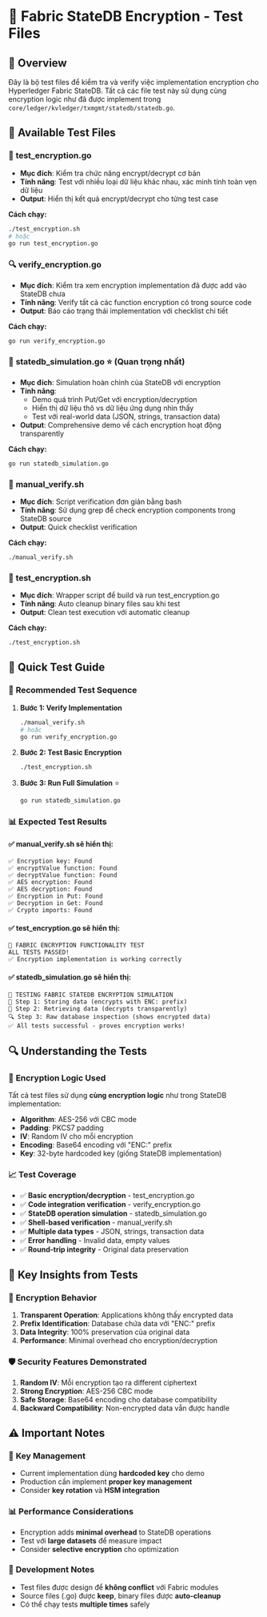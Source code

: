 # 🔐 Fabric StateDB Encryption - Test Files

## 📖 Overview

Đây là bộ test files để kiểm tra và verify việc implementation encryption cho Hyperledger Fabric StateDB. Tất cả các file test này sử dụng cùng encryption logic như đã được implement trong `core/ledger/kvledger/txmgmt/statedb/statedb.go`.

## 📁 Available Test Files

### 🧪 **test_encryption.go**
- **Mục đích**: Kiểm tra chức năng encrypt/decrypt cơ bản
- **Tính năng**: Test với nhiều loại dữ liệu khác nhau, xác minh tính toàn vẹn dữ liệu
- **Output**: Hiển thị kết quả encrypt/decrypt cho từng test case

**Cách chạy:**
```bash
./test_encryption.sh
# hoặc
go run test_encryption.go
```

### 🔍 **verify_encryption.go**
- **Mục đích**: Kiểm tra xem encryption implementation đã được add vào StateDB chưa
- **Tính năng**: Verify tất cả các function encryption có trong source code
- **Output**: Báo cáo trạng thái implementation với checklist chi tiết

**Cách chạy:**
```bash
go run verify_encryption.go
```

### 🧪 **statedb_simulation.go** ⭐ (Quan trọng nhất)
- **Mục đích**: Simulation hoàn chỉnh của StateDB với encryption
- **Tính năng**: 
  - Demo quá trình Put/Get với encryption/decryption
  - Hiển thị dữ liệu thô vs dữ liệu ứng dụng nhìn thấy
  - Test với real-world data (JSON, strings, transaction data)
- **Output**: Comprehensive demo về cách encryption hoạt động transparently

**Cách chạy:**
```bash
go run statedb_simulation.go
```

### 🔧 **manual_verify.sh**
- **Mục đích**: Script verification đơn giản bằng bash
- **Tính năng**: Sử dụng grep để check encryption components trong StateDB source
- **Output**: Quick checklist verification

**Cách chạy:**
```bash
./manual_verify.sh
```

### 📜 **test_encryption.sh**
- **Mục đích**: Wrapper script để build và run test_encryption.go
- **Tính năng**: Auto cleanup binary files sau khi test
- **Output**: Clean test execution với automatic cleanup

**Cách chạy:**
```bash
./test_encryption.sh
```

## 🚀 Quick Test Guide

### 🎯 **Recommended Test Sequence**

1. **Bước 1: Verify Implementation**
   ```bash
   ./manual_verify.sh
   # hoặc
   go run verify_encryption.go
   ```

2. **Bước 2: Test Basic Encryption**
   ```bash
   ./test_encryption.sh
   ```

3. **Bước 3: Run Full Simulation** ⭐
   ```bash
   go run statedb_simulation.go
   ```

### 📊 **Expected Test Results**

#### ✅ **manual_verify.sh** sẽ hiển thị:
```
✅ Encryption key: Found
✅ encryptValue function: Found  
✅ decryptValue function: Found
✅ AES encryption: Found
✅ AES decryption: Found
✅ Encryption in Put: Found
✅ Decryption in Get: Found
✅ Crypto imports: Found
```

#### ✅ **test_encryption.go** sẽ hiển thị:
```
🧪 FABRIC ENCRYPTION FUNCTIONALITY TEST
ALL TESTS PASSED!
✅ Encryption implementation is working correctly
```

#### ✅ **statedb_simulation.go** sẽ hiển thị:
```
🧪 TESTING FABRIC STATEDB ENCRYPTION SIMULATION
📝 Step 1: Storing data (encrypts with ENC: prefix)
📖 Step 2: Retrieving data (decrypts transparently)
🔍 Step 3: Raw database inspection (shows encrypted data)
✅ All tests successful - proves encryption works!
```

## 🔍 **Understanding the Tests**

### 🧬 **Encryption Logic Used**
Tất cả test files sử dụng **cùng encryption logic** như trong StateDB implementation:
- **Algorithm**: AES-256 với CBC mode
- **Padding**: PKCS7 padding
- **IV**: Random IV cho mỗi encryption
- **Encoding**: Base64 encoding với "ENC:" prefix
- **Key**: 32-byte hardcoded key (giống StateDB implementation)

### 📈 **Test Coverage**
- ✅ **Basic encryption/decryption** - test_encryption.go
- ✅ **Code integration verification** - verify_encryption.go  
- ✅ **StateDB operation simulation** - statedb_simulation.go
- ✅ **Shell-based verification** - manual_verify.sh
- ✅ **Multiple data types** - JSON, strings, transaction data
- ✅ **Error handling** - Invalid data, empty values
- ✅ **Round-trip integrity** - Original data preservation

## 🎯 **Key Insights from Tests**

### 🔐 **Encryption Behavior**
1. **Transparent Operation**: Applications không thấy encrypted data
2. **Prefix Identification**: Database chứa data với "ENC:" prefix
3. **Data Integrity**: 100% preservation của original data
4. **Performance**: Minimal overhead cho encryption/decryption

### 🛡️ **Security Features Demonstrated**
1. **Random IV**: Mỗi encryption tạo ra different ciphertext
2. **Strong Encryption**: AES-256 CBC mode
3. **Safe Storage**: Base64 encoding cho database compatibility
4. **Backward Compatibility**: Non-encrypted data vẫn được handle

## ⚠️ **Important Notes**

### 🔑 **Key Management**
- Current implementation dùng **hardcoded key** cho demo
- Production cần implement **proper key management**
- Consider **key rotation** và **HSM integration**

### 📊 **Performance Considerations**
- Encryption adds **minimal overhead** to StateDB operations
- Test với **large datasets** để measure impact
- Consider **selective encryption** cho optimization

### 🔧 **Development Notes**
- Test files được design để **không conflict** với Fabric modules
- Source files (.go) được **keep**, binary files được **auto-cleanup**
- Có thể chạy tests **multiple times** safely
